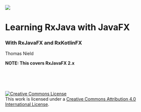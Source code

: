 
![](http://i.imgur.com/x7rmXke.png)

# Learning RxJava with JavaFX
### With RxJavaFX and RxKotlinFX

Thomas Nield

**NOTE: This covers RxJavaFX 2.x**


<br><br><br><br>
<a rel="license" href="http://creativecommons.org/licenses/by/4.0/"><img alt="Creative Commons License" style="border-width:0" src="https://i.creativecommons.org/l/by/4.0/88x31.png" /></a><br />This work is licensed under a <a rel="license" href="http://creativecommons.org/licenses/by/4.0/">Creative Commons Attribution 4.0 International License</a>.
